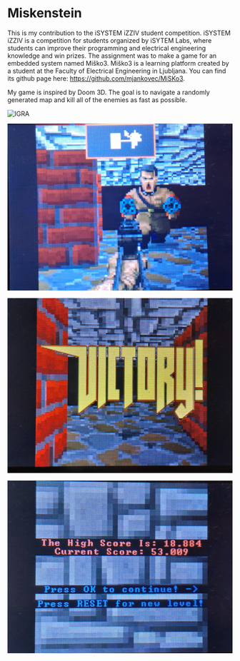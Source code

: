 # Miskenstein

This is my contribution to the iSYSTEM iZZIV student competition. iSYSTEM iZZIV is a competition for students organized by iSYTEM Labs, where students can improve their programming and electrical engineering knowledge and win prizes. The assignment was to make a game for an embedded system named Miško3. Miško3 is a learning platform created by a student at the Faculty of Electrical Engineering in Ljubljana. You can find its github page here: https://github.com/mjankovec/MiSKo3.

My game is inspired by Doom 3D. The goal is to navigate a randomly generated map and kill all of the enemies as fast as possible.

![IGRA](https://github.com/filipplays/Miskenstein/blob/main/readme_img/gif_drugi.gif?raw=true "IGRA")

![ENEMY](https://raw.githubusercontent.com/filipplays/Miskenstein/main/readme_img/enemy_small.jpg "ENEMY")

![VICTORY SCREEN](https://raw.githubusercontent.com/filipplays/Miskenstein/main/readme_img/victory_small.jpg "VICTORY SCREEN")

![END GAME SCREEN](https://raw.githubusercontent.com/filipplays/Miskenstein/main/readme_img/end_small.jpg "END GAME SCREEN")
